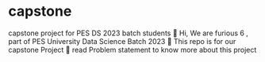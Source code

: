 # capstone
capstone project for PES DS 2023 batch students
👋 Hi, We are furious 6 , part of PES University Data Science Batch 2023 
👀 This repo is for our capstone Project 
🌱 read Problem statement to know more about this project
